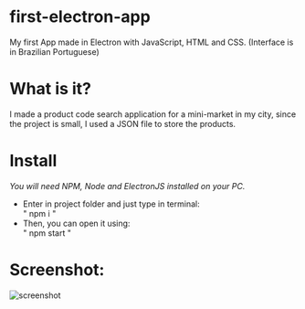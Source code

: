 # first-electron-app
My first App made in Electron with JavaScript, HTML and CSS. (Interface is in Brazilian Portuguese)

# What is it?
I made a product code search application for a mini-market in my city, since the project is small, I used a JSON file to store the products.
# Install
*You will need NPM, Node and ElectronJS installed on your PC.*
- Enter in project folder and just type in terminal:  
" npm i "  
- Then, you can open it using:  
" npm start "

# Screenshot:
![screenshot](https://github.com/davig-sousa/first-electron-app/blob/master/searchProducts.png)
